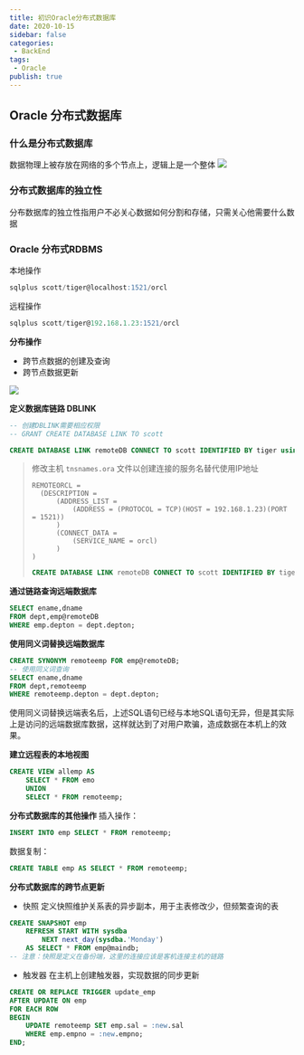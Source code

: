 ```yaml
---
title: 初识Oracle分布式数据库
date: 2020-10-15
sidebar: false
categories:
 - BackEnd
tags:
 - Oracle
publish: true
---
```


## Oracle 分布式数据库

### 什么是分布式数据库
数据物理上被存放在网络的多个节点上，逻辑上是一个整体
![](https://gitee.com/QiJieH/blog-image-bed/raw/master/20201015232534.png)


### 分布式数据库的独立性
分布数据库的独立性指用户不必关心数据如何分割和存储，只需关心他需要什么数据

### Oracle 分布式RDBMS


本地操作
```SQL
sqlplus scott/tiger@localhost:1521/orcl
```

远程操作
```SQL
sqlplus scott/tiger@192.168.1.23:1521/orcl
```

**分布操作**
- 跨节点数据的创建及查询
- 跨节点数据更新

![](https://gitee.com/QiJieH/blog-image-bed/raw/master/20201015233849.png)

**定义数据库链路 DBLINK**
```sql
-- 创建DBLINK需要相应权限
-- GRANT CREATE DATABASE LINK TO scott

CREATE DATABASE LINK remoteDB CONNECT TO scott IDENTIFIED BY tiger using '192.168.25.23:1521/orcl';
```

> 修改主机 `tnsnames.ora` 文件以创建连接的服务名替代使用IP地址
>```
>REMOTEORCL =
>   (DESCRIPTION =
>       (ADDRESS_LIST =
>           (ADDRESS = (PROTOCOL = TCP)(HOST = 192.168.1.23)(PORT = 1521))
>       )
>       (CONNECT_DATA =
>           (SERVICE_NAME = orcl)
>       )
>)
>```
>```sql
>CREATE DATABASE LINK remoteDB CONNECT TO scott IDENTIFIED BY tiger using remoteorcl;
>```


**通过链路查询远端数据库**
```sql {2}
SELECT ename,dname
FROM dept,emp@remoteDB
WHERE emp.depton = dept.depton;
```

**使用同义词替换远端数据库**
```sql
CREATE SYNONYM remoteemp FOR emp@remoteDB;
-- 使用同义词查询
SELECT ename,dname
FROM dept,remoteemp
WHERE remoteemp.depton = dept.depton;
```
使用同义词替换远端表名后，上述SQL语句已经与本地SQL语句无异，但是其实际上是访问的远端数据库数据，这样就达到了对用户欺骗，造成数据在本机上的效果。

**建立远程表的本地视图**
```sql
CREATE VIEW allemp AS
    SELECT * FROM emo
    UNION
    SELECT * FROM remoteemp;
```

**分布式数据库的其他操作**
插入操作：
```sql
INSERT INTO emp SELECT * FROM remoteemp;
```
数据复制：
```sql
CREATE TABLE emp AS SELECT * FROM remoteemp;
```


**分布式数据库的跨节点更新**
- 快照
定义快照维护关系表的异步副本，用于主表修改少，但频繁查询的表
```sql
CREATE SNAPSHOT emp
    REFRESH START WITH sysdba
        NEXT next_day(sysdba.'Monday')
    AS SELECT * FROM emp@maindb;
-- 注意：快照是定义在备份端，这里的连接应该是客机连接主机的链路
```
- 触发器
在主机上创建触发器，实现数据的同步更新
```sql
CREATE OR REPLACE TRIGGER update_emp
AFTER UPDATE ON emp
FOR EACH ROW
BEGIN
    UPDATE remoteemp SET emp.sal = :new.sal
    WHERE emp.empno = :new.empno;
END;
```
